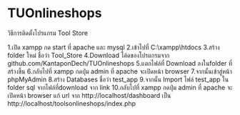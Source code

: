 # TUOnlineshops

วิธีการติดตั้งโปรแกรม Tool Store

1.เปิด xampp กด start ที่ apache และ mysql
2.เข้าไปที่ C:\xampp\htdocs
3.สร้าง folder ใหม่ ชื่อว่า Tool_Store
4.Download โค้ดของโปรแกรมจาก github.com/KantaponDech/TUOnlineshops
5.แตกไฟล์ที่ Download ลงในfolder ที่สร้างขึ้น
6.กลับไปที่ xampp กดปุ่ม admin ที่ apache จะเปิดหน้า browser
7.จากนั้นเข้าสู่หน้า phpMyAdmin
8.สร้าง Databases ชื่อว่า test_app
9.จากนั้น Import ไฟล์ test_app ใน folder sql จากไฟล์ที่download จาก link
10.กลับไปที่ xampp กดปุ่ม admin ที่ apache จะเปิดหน้า browser แก้ url จาก http://localhost/dashboard เป็น http://localhost/toolsonlineshops/index.php
